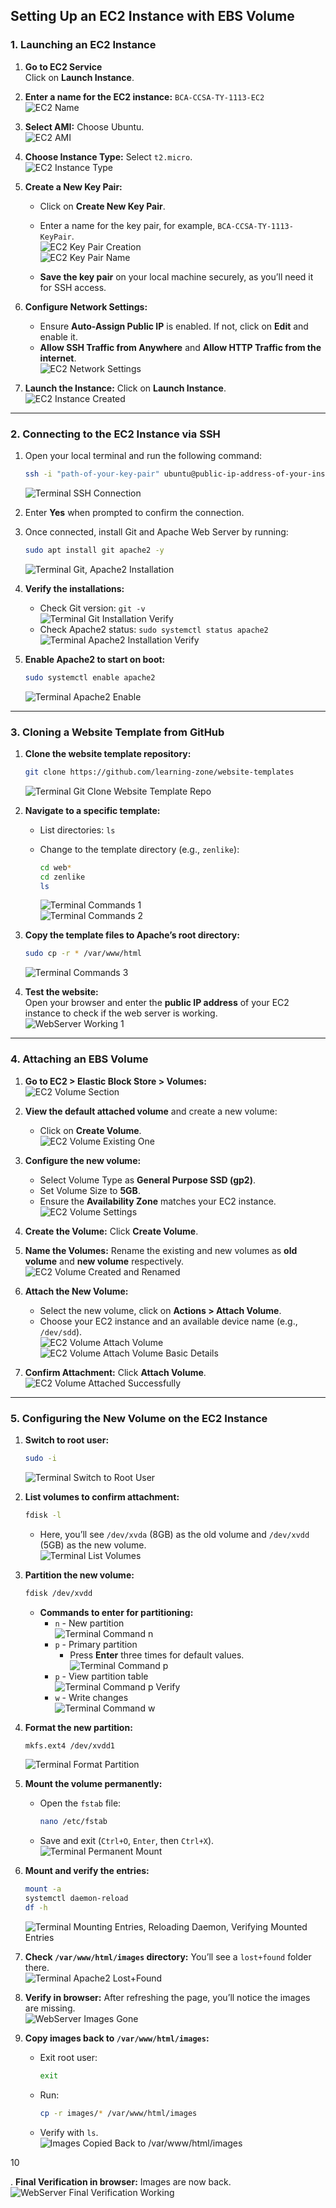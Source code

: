 ## Setting Up an EC2 Instance with EBS Volume

### 1. Launching an EC2 Instance

1. **Go to EC2 Service**  
   Click on **Launch Instance**.

2. **Enter a name for the EC2 instance:** `BCA-CCSA-TY-1113-EC2`  
   ![EC2 Name](/ebsVolume/img/ec2Name.png)

3. **Select AMI:** Choose Ubuntu.  
   ![EC2 AMI](/ebsVolume/img/ec2AMI.png)

4. **Choose Instance Type:** Select `t2.micro`.  
   ![EC2 Instance Type](/ebsVolume/img/ec2InstanceType.png)

5. **Create a New Key Pair:**  
   - Click on **Create New Key Pair**.
   - Enter a name for the key pair, for example, `BCA-CCSA-TY-1113-KeyPair`.  
     ![EC2 Key Pair Creation](/ebsVolume/img/ec2KeyPairCreation.png)  
     ![EC2 Key Pair Name](/ebsVolume/img/ec2KeyPairName.png)

   - **Save the key pair** on your local machine securely, as you’ll need it for SSH access.

6. **Configure Network Settings:**  
   - Ensure **Auto-Assign Public IP** is enabled. If not, click on **Edit** and enable it.
   - **Allow SSH Traffic from Anywhere** and **Allow HTTP Traffic from the internet**.  
     ![EC2 Network Settings](/ebsVolume/img/ec2NetworkSettings.png)

7. **Launch the Instance:** Click on **Launch Instance**.  
   ![EC2 Instance Created](/ebsVolume/img/ec2InstanceCreated.png)

---

### 2. Connecting to the EC2 Instance via SSH

1. Open your local terminal and run the following command:

   ```bash
   ssh -i "path-of-your-key-pair" ubuntu@public-ip-address-of-your-instance
   ```

   ![Terminal SSH Connection](/ebsVolume/img/terminalSSHConnection.png)

2. Enter **Yes** when prompted to confirm the connection.

3. Once connected, install Git and Apache Web Server by running:

   ```bash
   sudo apt install git apache2 -y
   ```

   ![Terminal Git, Apache2 Installation](/ebsVolume/img/terminalGitApache2Installation.png)

4. **Verify the installations:**  
   - Check Git version: `git -v`  
     ![Terminal Git Installation Verify](/ebsVolume/img/terminalGitInstallationVerify.png)
   - Check Apache2 status: `sudo systemctl status apache2`  
     ![Terminal Apache2 Installation Verify](/ebsVolume/img/terminalApache2InstallationVerify.png)

5. **Enable Apache2 to start on boot:**

   ```bash
   sudo systemctl enable apache2
   ```

   ![Terminal Apache2 Enable](/ebsVolume/img/terminalApache2Enable.png)

---

### 3. Cloning a Website Template from GitHub

1. **Clone the website template repository:**

   ```bash
   git clone https://github.com/learning-zone/website-templates
   ```

   ![Terminal Git Clone Website Template Repo](/ebsVolume/img/terminalGitCloneWebsiteTemplateRepo.png)

2. **Navigate to a specific template:**  
   - List directories: `ls`
   - Change to the template directory (e.g., `zenlike`):  
     
     ```bash
     cd web*
     cd zenlike
     ls
     ```

     ![Terminal Commands 1](/ebsVolume/img/terminalCommandsLSandCD.png)  
     ![Terminal Commands 2](/ebsVolume/img/terminalCommandsCDzenlikeandLS.png)

3. **Copy the template files to Apache’s root directory:**

   ```bash
   sudo cp -r * /var/www/html
   ```

   ![Terminal Commands 3](/ebsVolume/img/terminalCPtoapache2Directory.png)

4. **Test the website:**  
   Open your browser and enter the **public IP address** of your EC2 instance to check if the web server is working.  
   ![WebServer Working 1](/ebsVolume/img/webServerWorking1.png)

---

### 4. Attaching an EBS Volume

1. **Go to EC2 > Elastic Block Store > Volumes:**  
   ![EC2 Volume Section](/ebsVolume/img/ec2VolumeSection.png)

2. **View the default attached volume** and create a new volume:  
   - Click on **Create Volume**.  
     ![EC2 Volume Existing One](/ebsVolume/img/ec2VolumeExisitngOne.png)

3. **Configure the new volume:**  
   - Select Volume Type as **General Purpose SSD (gp2)**.
   - Set Volume Size to **5GB**.
   - Ensure the **Availability Zone** matches your EC2 instance.  
     ![EC2 Volume Settings](/ebsVolume/img/ec2VolumeSettingsVolTypeVolSizeVolAV.png)

4. **Create the Volume:** Click **Create Volume**.

5. **Name the Volumes:** Rename the existing and new volumes as **old volume** and **new volume** respectively.  
   ![EC2 Volume Created and Renamed](/ebsVolume/img/ec2VolumeCreatedAndRenamed.png)

6. **Attach the New Volume:**  
   - Select the new volume, click on **Actions > Attach Volume**.
   - Choose your EC2 instance and an available device name (e.g., `/dev/sdd`).  
     ![EC2 Volume Attach Volume](/ebsVolume/img/ec2VolumeAttachVolume.png)  
     ![EC2 Volume Attach Volume Basic Details](/ebsVolume/img/ec2VolumeAttachVolBasicDetails.png)

7. **Confirm Attachment:** Click **Attach Volume**.  
   ![EC2 Volume Attached Successfully](/ebsVolume/img/ec2VolumeNewVolAttached.png)

---

### 5. Configuring the New Volume on the EC2 Instance

1. **Switch to root user:**

   ```bash
   sudo -i
   ```

   ![Terminal Switch to Root User](/ebsVolume/img/tereminalSwitchToRootUser.png)

2. **List volumes to confirm attachment:**

   ```bash
   fdisk -l
   ```

   - Here, you’ll see `/dev/xvda` (8GB) as the old volume and `/dev/xvdd` (5GB) as the new volume.  
     ![Terminal List Volumes](/ebsVolume/img/terminalListVolumes.png)

3. **Partition the new volume:**

   ```bash
   fdisk /dev/xvdd
   ```

   - **Commands to enter for partitioning:**
     - `n` - New partition  
       ![Terminal Command n](/ebsVolume/img/terminalCommandn.png)
     - `p` - Primary partition  
       - Press **Enter** three times for default values.  
       ![Terminal Command p](/ebsVolume/img/terminalCommandp.png)
     - `p` - View partition table  
       ![Terminal Command p Verify](/ebsVolume/img/terminalCommandpVerify.png)
     - `w` - Write changes  
       ![Terminal Command w](/ebsVolume/img/terminalCommandw.png)

4. **Format the new partition:**

   ```bash
   mkfs.ext4 /dev/xvdd1
   ```

   ![Terminal Format Partition](/ebsVolume/img/terminalMKFSEXT4.png)

5. **Mount the volume permanently:**  
   - Open the `fstab` file:

     ```bash
     nano /etc/fstab
     ```

   - Save and exit (`Ctrl+O`, `Enter`, then `Ctrl+X`).  
     ![Terminal Permanent Mount](/ebsVolume/img/terminalNanoPermanantMount.png)

6. **Mount and verify the entries:**

   ```bash
   mount -a
   systemctl daemon-reload
   df -h
   ```

   ![Terminal Mounting Entries, Reloading Daemon, Verifying Mounted Entries](/ebsVolume/img/terminalMountingAllEntriesReloadingDaemonAndVerifyingTheMountedEntries.png)

7. **Check `/var/www/html/images` directory:** You’ll see a `lost+found` folder there.  
   ![Terminal Apache2 Lost+Found](/ebsVolume/img/terminalApache2Lost+Found.png)

8. **Verify in browser:** After refreshing the page, you’ll notice the images are missing.  
   ![WebServer Images Gone](/ebsVolume/img/webServerImagesGone.png)

9. **Copy images back to `/var/www/html/images`:**  
   - Exit root user:

     ```bash
     exit
     ```

   - Run:

     ```bash
     cp -r images/* /var/www/html/images
     ```

   - Verify with `ls`.  
     ![Images Copied Back to /var/www/html/images](/ebsVolume/img/terminalApache2ImagesCopied.png)

10

. **Final Verification in browser:** Images are now back.  
    ![WebServer Final Verification Working](/ebsVolume/img/webServerImagesBackAgain.png)